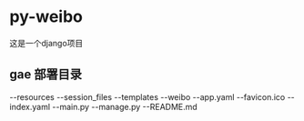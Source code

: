 py-weibo
========
这是一个django项目

gae 部署目录
---------------
--resources
--session_files
--templates
--weibo
--app.yaml
--favicon.ico
--index.yaml
--main.py
--manage.py
--README.md